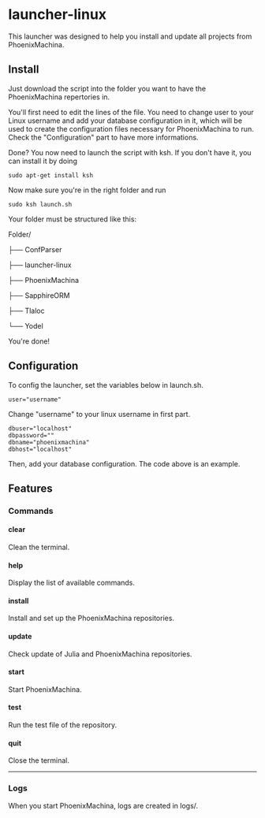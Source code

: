 # launcher-linux
This launcher was designed to help you install and update all projects from PhoenixMachina.

## Install
Just download the script into the folder you want to have the PhoenixMachina repertories in.

You'll first need to edit the lines of the file. You need to change user to your Linux username and add your database configuration in it, which will be used to create the configuration files necessary for PhoenixMachina to run. Check the "Configuration" part to have more informations.

Done? You now need to launch the script with ksh. If you don't have it, you can install it by doing

```
sudo apt-get install ksh
```

Now make sure you're in the right folder and run
```
sudo ksh launch.sh
```
Your folder must be structured like this:


Folder/

├── ConfParser

├── launcher-linux

├── PhoenixMachina

├── SapphireORM

├── Tlaloc

└── Yodel


You're done!

## Configuration
To config the launcher, set the variables below in launch.sh.

```
user="username"
```
Change "username" to your linux username in first part.

```
dbuser="localhost"
dbpassword=""
dbname="phoenixmachina"
dbhost="localhost"
```
Then, add your database configuration. The code above is an example.

## Features
### Commands

#### clear
Clean the terminal.

#### help
Display the list of available commands.

#### install
Install and set up the PhoenixMachina repositories.

#### update
Check update of Julia and PhoenixMachina repositories.

#### start
Start PhoenixMachina.

#### test <repository>
Run the test file of the repository.

#### quit
Close the terminal.

---

### Logs
When you start PhoenixMachina, logs are created in logs/.
